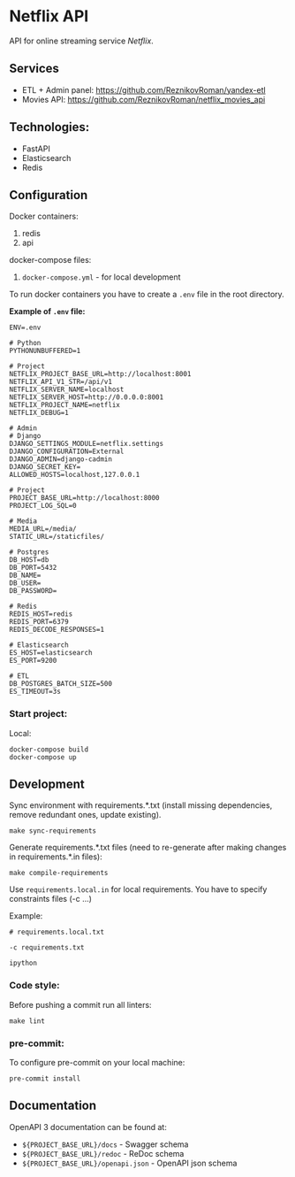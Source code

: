 # Netflix API
API for online streaming service _Netflix_.

## Services
- ETL + Admin panel: https://github.com/ReznikovRoman/yandex-etl
- Movies API: https://github.com/ReznikovRoman/netflix_movies_api

## Technologies:
- FastAPI
- Elasticsearch
- Redis


## Configuration
Docker containers:
 1. redis
 2. api

docker-compose files:
 1. `docker-compose.yml` - for local development

To run docker containers you have to create a `.env` file in the root directory.

**Example of `.env` file:**

```dotenv
ENV=.env

# Python
PYTHONUNBUFFERED=1

# Project
NETFLIX_PROJECT_BASE_URL=http://localhost:8001
NETFLIX_API_V1_STR=/api/v1
NETFLIX_SERVER_NAME=localhost
NETFLIX_SERVER_HOST=http://0.0.0.0:8001
NETFLIX_PROJECT_NAME=netflix
NETFLIX_DEBUG=1

# Admin
# Django
DJANGO_SETTINGS_MODULE=netflix.settings
DJANGO_CONFIGURATION=External
DJANGO_ADMIN=django-cadmin
DJANGO_SECRET_KEY=
ALLOWED_HOSTS=localhost,127.0.0.1

# Project
PROJECT_BASE_URL=http://localhost:8000
PROJECT_LOG_SQL=0

# Media
MEDIA_URL=/media/
STATIC_URL=/staticfiles/

# Postgres
DB_HOST=db
DB_PORT=5432
DB_NAME=
DB_USER=
DB_PASSWORD=

# Redis
REDIS_HOST=redis
REDIS_PORT=6379
REDIS_DECODE_RESPONSES=1

# Elasticsearch
ES_HOST=elasticsearch
ES_PORT=9200

# ETL
DB_POSTGRES_BATCH_SIZE=500
ES_TIMEOUT=3s
```

### Start project:

Local:
```shell
docker-compose build
docker-compose up
```

## Development
Sync environment with requirements.*.txt (install missing dependencies, remove redundant ones, update existing).
```shell
make sync-requirements
```

Generate requirements.\*.txt files (need to re-generate after making changes in requirements.\*.in files):
```shell
make compile-requirements
```

Use `requirements.local.in` for local requirements. You have to specify constraints files (-c ...)

Example:
```shell
# requirements.local.txt

-c requirements.txt

ipython
```

### Code style:

Before pushing a commit run all linters:

```shell
make lint
```


### pre-commit:

To configure pre-commit on your local machine:
```shell
pre-commit install
```

## Documentation
OpenAPI 3 documentation can be found at:
- `${PROJECT_BASE_URL}/docs` - Swagger schema
- `${PROJECT_BASE_URL}/redoc` - ReDoc schema
- `${PROJECT_BASE_URL}/openapi.json` - OpenAPI json schema
